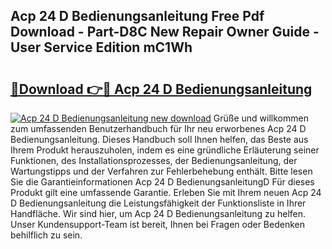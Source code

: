 ## Acp 24 D Bedienungsanleitung Free Pdf Download - Part-D8C New Repair Owner Guide - User Service Edition mC1Wh

# <h2><a href="http://df1k4xt.blite.top/?on=Acp+24+D+Bedienungsanleitung">🔗Download 👉🔴 Acp 24 D Bedienungsanleitung</a></h2>

[![Acp 24 D Bedienungsanleitung new download](https://i.imgur.com/lujVjoI.png)](http://df1k4xt.blite.top/?on=Acp+24+D+Bedienungsanleitung)
Grüße und willkommen zum umfassenden Benutzerhandbuch für Ihr neu erworbenes Acp 24 D Bedienungsanleitung. Dieses Handbuch soll Ihnen helfen, das Beste aus Ihrem Produkt herauszuholen, indem es eine gründliche Erläuterung seiner Funktionen, des Installationsprozesses, der Bedienungsanleitung, der Wartungstipps und der Verfahren zur Fehlerbehebung enthält. Bitte lesen Sie die Garantieinformationen Acp 24 D BedienungsanleitungD Für dieses Produkt gilt eine umfassende Garantie. Erleben Sie mit Ihrem neuen Acp 24 D Bedienungsanleitung die Leistungsfähigkeit der Funktionsliste in Ihrer Handfläche. Wir sind hier, um Acp 24 D Bedienungsanleitung zu helfen. Unser Kundensupport-Team ist bereit, Ihnen bei Fragen oder Bedenken behilflich zu sein.
